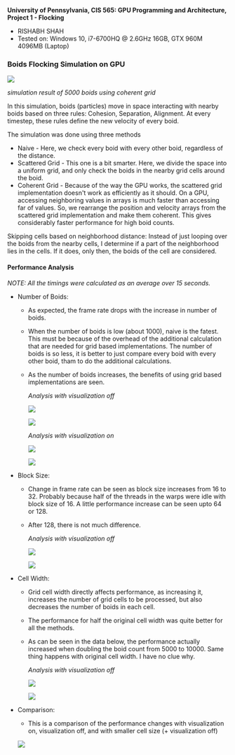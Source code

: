 **University of Pennsylvania, CIS 565: GPU Programming and Architecture,
Project 1 - Flocking**

* RISHABH SHAH
* Tested on: Windows 10, i7-6700HQ @ 2.6GHz 16GB, GTX 960M 4096MB (Laptop)

### Boids Flocking Simulation on GPU

![](./images/coherent_5000.gif)

*simulation result of 5000 boids using coherent grid*

In this simulation, boids (particles) move in space interacting with nearby boids based on three rules: Cohesion, Separation, Alignment. At every timestep, these rules define the new velocity of every boid.

The simulation was done using three methods
- Naive - Here, we check every boid with every other boid, regardless of the distance.
- Scattered Grid - This one is a bit smarter. Here, we divide the space into a uniform grid, and only check the boids in the nearby grid cells around the boid.
- Coherent Grid - Because of the way the GPU works, the scattered grid implementation doesn't work as efficiently as it should. On a GPU, accessing neighboring values in arrays is much faster than accessing far of values. So, we rearrange the position and velocity arrays from the scattered grid implementation and make them coherent. This gives considerably faster performance for high boid counts.

Skipping cells based on neighborhood distance: Instead of just looping over the boids from the nearby cells, I determine if a part of the neighborhood lies in the cells. If it does, only then, the boids of the cell are considered.

#### Performance Analysis
*NOTE: All the timings were calculated as an average over 15 seconds.*
- Number of Boids:
    -   As expected, the frame rate drops with the increase in number of boids.
    -   When the number of boids is low (about 1000), naive is the fatest. This must be because of the overhead of the additional calculation that are needed for grid based implementations. The number of boids is so less, it is better to just compare every boid with every other boid, tham to do the additional calculations.
    -   As the number of boids increases, the benefits of using grid based implementations are seen.

        *Analysis with visualization off*

        ![](./images/boidsvsfps.png)

        ![](./images/chart_boids.png)

        *Analysis with visualization on*

        ![](./images/viz.png)

        ![](./images/chart_viz.png)

-   Block Size:
    -   Change in frame rate can be seen as block size increases from 16 to 32. Probably because half of the threads in the warps were idle with block size of 16. A little performance increase can be seen upto 64 or 128.
    -   After 128, there is not much difference.

        *Analysis with visualization off*

        ![](./images/blocksizevsfps.png)

        ![](./images/chart_blocksize.png)

-   Cell Width:
    -   Grid cell width directly affects performance, as increasing it, increases the number of grid cells to be processed, but also decreases the number of boids in each cell.
    -   The performance for half the original cell width was quite better for all the methods.
    -   As can be seen in the data below, the performance actually increased when doubling the boid count from 5000 to 10000. Same thing happens with original cell width. I have no clue why.

        *Analysis with visualization off*

        ![](./images/halfcellwidth.png)

        ![](./images/chart_halfcellwidth.png)

-   Comparison:
    -   This is a comparison of the performance changes with visualization on, visualization off, and with smaller cell size (+ visualization off)

    ![](./images/chart_comparison.png)
